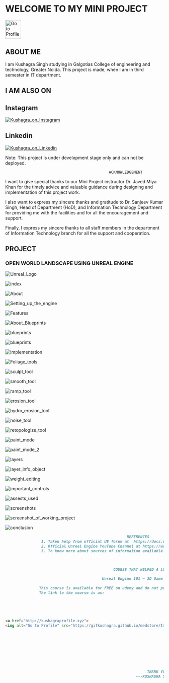 # WELCOME TO MY MINI PROJECT

<a href="http://kushagraprofile.xyz">
         <img alt="Go to Profile" src="https://gitkushagra.github.io/medstore/Images/home.png" width="50" height="60"></a>

## ABOUT ME

I am Kushagra Singh studying in Galgotias College of engineering and technology, Greater Noida. This project is made, when I am in third semester in IT department.

## I AM ALSO ON

## Instagram
<a href="https://www.instagram.com/kushagra_shine">
         <img alt="Kushagra_on_Instagram" src="https://gitkushagra.github.io/medstore/Images/instalogo.png"></a>

## Linkedin
<a href="https://linkedin.com/in/kushagraprofile">
         <img alt="Kushagra_on_Linkedin" src="https://gitkushagra.github.io/medstore/Images/linklogo.png"></a>
         
 Note: This project is under development stage only and can not be deployed.
                              

                                                  ACKNOWLEDGEMENT

I want to give special thanks to our Mini Project instructor Dr. Javed Miya Khan for the timely advice and valuable guidance during designing and implementation of this project work.

I also want to express my sincere thanks and gratitude to Dr. Sanjeev Kumar Singh, Head of Department (HoD), and Information Technology Department for providing me with the facilities and for all the encouragement and support.

Finally, I express my sincere thanks to all staff members in the department of Information Technology branch for all the support and cooperation.


## PROJECT

### OPEN WORLD LANDSCAPE USING UNREAL ENGINE

![Unreal_Logo](https://gitkushagra.github.io/unreal/Images/unreallogo.png)

![index](https://gitkushagra.github.io/unreal/Images/1.png)

![About](https://gitkushagra.github.io/unreal/Images/2.png)

![Setting_up_the_engine](https://gitkushagra.github.io/unreal/Images/3.png)

![Features](https://gitkushagra.github.io/unreal/Images/4.png)

![About_Blueprints](https://gitkushagra.github.io/unreal/Images/5.png)

![blueprints](https://gitkushagra.github.io/unreal/Images/6.png)

![blueprints](https://gitkushagra.github.io/unreal/Images/7.png)

![implementation](https://gitkushagra.github.io/unreal/Images/8.png)

![Foliage_tools](https://gitkushagra.github.io/unreal/Images/9.png)

![sculpt_tool](https://gitkushagra.github.io/unreal/Images/10.png)

![smooth_tool](https://gitkushagra.github.io/unreal/Images/11.png)

![ramp_tool](https://gitkushagra.github.io/unreal/Images/12.png)

![erosion_tool](https://gitkushagra.github.io/unreal/Images/13.png)

![hydro_erosion_tool](https://gitkushagra.github.io/unreal/Images/14.png)

![noise_tool](https://gitkushagra.github.io/unreal/Images/15.png)

![retopologize_tool](https://gitkushagra.github.io/unreal/Images/16.png)

![paint_mode](https://gitkushagra.github.io/unreal/Images/17.png)

![paint_mode_2](https://gitkushagra.github.io/unreal/Images/18.png)

![layers](https://gitkushagra.github.io/unreal/Images/19.png)

![layer_info_object](https://gitkushagra.github.io/unreal/Images/20.png)

![weight_editing](https://gitkushagra.github.io/unreal/Images/21.png)

![important_controls](https://gitkushagra.github.io/unreal/Images/22.png)

![assests_used](https://gitkushagra.github.io/unreal/Images/23.png)

![screenshots](https://gitkushagra.github.io/unreal/Images/24.png)

![screenshot_of_working_project](https://gitkushagra.github.io/unreal/Images/25.png)

![conclusion](https://gitkushagra.github.io/unreal/Images/26.png)

```markdown
                                                      REFERENCES
                1. Taken help from official UE forum at  https://docs.unrealengine.com/
                2. Official Unreal Engine YouTube Channel at https://www.youtube.com/c/UnrealEngine
                3. To know more about sources of information available from https://www.google.com/.
                
    

                                                COURSE THAT HELPED A LOT
                                                      
                                           Unreal Engine 101 – 3D Game Creation
                                           
               This course is available for FREE on udemy and do not provide any certification. 
               The link to the course is as:
               
  
  
  
  
<a href="http://kushagraprofile.xyz">
<img alt="Go to Profile" src="https://gitkushagra.github.io/medstore/Images/home.png" width="50" height="60"></a>

                                          
                                          
                                          
                                          
                                          
                                          
                                          

                                                               THANK YOU!
                                                          ---KUSHAGRA SINGH---
